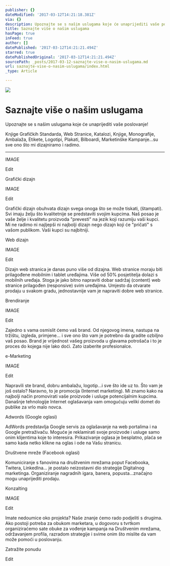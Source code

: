 ```yaml
---
publisher: {}
dateModified: '2017-03-12T14:21:18.381Z'
via: {}
description: Upoznajte se s našim uslugama koje će unaprijediti vaše poslovanje!
title: Saznajte više o našim uslugama
hasPage: true
inFeed: true
author: []
datePublished: '2017-03-12T14:21:21.494Z'
starred: true
datePublishedOriginal: '2017-03-12T14:21:21.494Z'
sourcePath: _posts/2017-03-12-saznajte-vise-o-nasim-uslugama.md
url: saznajte-vise-o-nasim-uslugama/index.html
_type: Article

---
```

![](https://the-grid-user-content.s3-us-west-2.amazonaws.com/6c01ded2-984c-445f-b4a9-818699a5132a.jpg)

# Saznajte više o našim uslugama

Upoznajte se s našim uslugama koje će unaprijediti vaše poslovanje!

Knjige Grafičkih Standarda, Web Stranice, Katalozi, Knjige, Monografije, Ambalaža, Etikete, Logotipi, Plakati, Bilboardi, Marketinške Kampanje...su sve ono što mi dizajniramo i radimo.

---

IMAGE

Edit

Grafički dizajn

IMAGE

Edit

Grafički dizajn obuhvata dizajn svega onoga što se može tiskati, (štampati). Svi imaju želju što kvalitetnije se predstaviti svojim kupcima. Naš posao je vaše želje i kvalitetu proizvoda "prevesti" na jezik koji razumiju vaši kupci. Mi ne radimo ni najljepši ni najbolji dizajn nego dizajn koji će "pričati" s vašom publikom. Vaši kupci su najbitniji.

Web dizajn

IMAGE

Edit

Dizajn web stranica je danas puno više od dizajna. Web stranice moraju biti prilagođene mobilnim i tablet uređajima. Više od 50% posjetitelja dolazi s mobilnih uređaja. Stoga je jako bitno napraviti dobar sadržaj (content) web stranice prilagođen (responsive) svim uređajima. Umjesto da otvarate prodaju u svakom gradu, jednostavnije vam je napraviti dobre web stranice.

Brendiranje

IMAGE

Edit

Zajedno s vama osmislit ćemo vaš brand. Od njegovog imena, nastupa na tržištu, izgleda, primjene... i sve ono što vam je potrebno da gradite ozbiljno vaš posao. Brand je vrijednost vašeg proizvoda u glavama potrošača i to je proces do kojega nije lako doći. Zato izaberite profesionalce.

e-Marketing

IMAGE

Edit

Napravili ste brand, dobru ambalažu, logotip...i sve što ide uz to. Što vam je još ostalo? Naravno, to je promocija (Internet marketing). Mi znamo kako na najbolji način promovirati vaše proizvode i usluge potencijalnim kupcima. Današnje tehnologije Internet oglašavanja vam omogućuju veliki domet do publike za vrlo malo novca.

Adwords (Google oglasi)

AdWords predstavlja Google servis za oglašavanje na web portalima i na Google pretraživaču. Moguće je reklamirati svoje proizvode i usluge samo onim klijentima koje to interesira. Prikazivanje oglasa je besplatno, plaća se samo kada netko klikne na oglas i ode na Vašu stranicu.

Društvene mreže (Facebook oglasi)

Komuniciranje s fanovima na društvenim mrežama poput Facebooka, Twitera, LinkedIna... je postalo neizostavni dio strategije Digitalnog marketinga. Organiziranje nagradnih igara, banera, popusta...značajno mogu unaprijediti prodaju.

Konzalting

IMAGE

Edit

Imate nedoumice oko projekta? Naše znanje ćemo rado podjeliti s drugima. Ako postoji potreba za obukom marketara, u dogovoru s tvrtkom organiziraćemo sate obuke za vođenje kampanja na Društvenim mrežama, održavanjem profila, razradom strategije i svime onim što mislite da vam može pomoći u poslovanju.

Zatražite ponudu

Edit